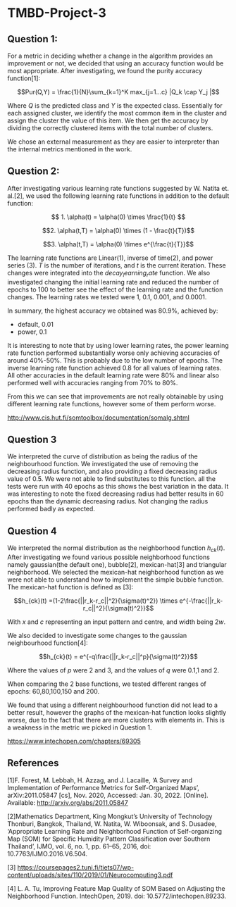 # TMBD-Project-3

## Question 1:

For a metric in deciding whether a change in the algorithm provides an improvement or not, we decided that using an 
accuracy function would be most appropriate. After investigating, we found the purity accuracy function[1]:

$$Pur(Q,Y) = \frac{1}{N}\sum_{k=1}^K max_{j=1...c} |Q_k \cap Y_j |$$

Where $Q$ is the predicted class and $Y$ is the expected class. Essentially for each assigned cluster, we identify the most
common item in the cluster and assign the cluster the value of this item. We then get the accuracy by 
dividing the correctly clustered items with the total number of clusters. 

We chose an external measurement as they are easier to interpreter than the internal metrics mentioned in the work.

## Question 2:

After investigating various learning rate functions suggested by W. Natita et. al.[2], we used the following learning 
rate functions in addition to the default function:

$$ 1. \alpha(t) = \alpha(0) \times \frac{1}{t} $$

$$2. \alpha(t,T) = \alpha(0) \times (1 - \frac{t}{T})$$

$$3. \alpha(t,T) = \alpha(0) \times e^{\frac{t}{T}}$$

The learning rate functions are Linear(1), inverse of time(2), and power series (3). $T$ is the number of iterations, 
and $t$ is the current iteration. These changes were integrated into the $decay_learning_rate$ function. We also 
investigated changing the initial learning rate and reduced the number of epochs to 100 to better see the effect of the 
learning rate and the function changes. The learning rates we tested were 1, 0.1, 0.001, and 0.0001.

In summary, the highest accuracy we obtained was 80.9\%, achieved by:
- default, 0.01
- power, 0.1

It is interesting to note that by using lower learning rates, the power learning rate function performed substantially
worse only achieving accuracies of around 40\%-50\%. This is probably due to the low number of epochs. The inverse 
learning rate function achieved 0.8 for all values of learning rates. All other accuracies in the default learning rate 
were 80\% and linear also performed well with accuracies ranging from 70\% to 80\%.

From this we can see that improvements are not really obtainable by using different learning rate functions, however 
some of them perform worse. 


http://www.cis.hut.fi/somtoolbox/documentation/somalg.shtml

## Question 3

We interpreted the curve of distribution as being the radius of the neighbourhood function. We investigated the use of 
removing the decreasing radius function, and also providing a fixed decreasing radius value of 0.5. We were not able to 
find substitutes to this function. all the tests were run with 40 epochs as this shows the best variation in the data. 
It was interesting to note the fixed decreasing radius had better results in 60 epochs than the dynamic decreasing radius.
Not changing the radius performed badly as expected.

## Question 4
We interpreted the normal distribution as the neighborhood function $h_{ck}(t)$. After investigating we found various 
possible neighborhood functions namely gaussian(the default one), bubble[2], mexican-hat[3] and triangular neighborhood.
We selected the mexican-hat neighborhood function as we were not able to understand how to implement the simple bubble 
function. The mexican-hat function is defined as [3]:

$$h_{ck}(t) =(1-2\frac{||r_k-r_c||^2}{\sigma(t)^2}) \times e^{-\frac{||r_k-r_c||^2}{\sigma(t)^2}}$$

With $x$ and $c$ representing an input pattern and centre, and width being $2w$. 

We also decided to investigate some changes to the gaussian neighbourhood function[4]:

$$h_{ck}(t) = e^{-q\frac{||r_k-r_c||^p}{\sigma(t)^2}}$$

Where the values of $p$ were  2 and 3, and the values of $q$ were 0.1,1 and 2.

When comparing the 2 base functions, we tested different ranges of epochs: 60,80,100,150 and 200.

We found that using a different neighbourhood function did not lead to a better result, however the graphs of the 
mexican-hat function looks slightly worse, due to the fact that there are more clusters with elements in. This is a 
weakness in the metric we picked in Question 1. 

https://www.intechopen.com/chapters/69305







## References

[1]F. Forest, M. Lebbah, H. Azzag, and J. Lacaille, ‘A Survey and Implementation of Performance Metrics for Self-Organized Maps’, arXiv:2011.05847 [cs], Nov. 2020, Accessed: Jan. 30, 2022. [Online]. Available: http://arxiv.org/abs/2011.05847

[2]Mathematics Department, King Mongkut’s University of Technology Thonburi, Bangkok, Thailand, W. Natita, W. Wiboonsak, and S. Dusadee, ‘Appropriate Learning Rate and Neighborhood Function of Self-organizing Map (SOM) for Specific Humidity Pattern Classification over Southern Thailand’, IJMO, vol. 6, no. 1, pp. 61–65, 2016, doi: 10.7763/IJMO.2016.V6.504.

[3] https://coursepages2.tuni.fi/tiets07/wp-content/uploads/sites/110/2019/01/Neurocomputing3.pdf

[4] L. A. Tu, Improving Feature Map Quality of SOM Based on Adjusting the Neighborhood Function. IntechOpen, 2019. doi: 10.5772/intechopen.89233.
